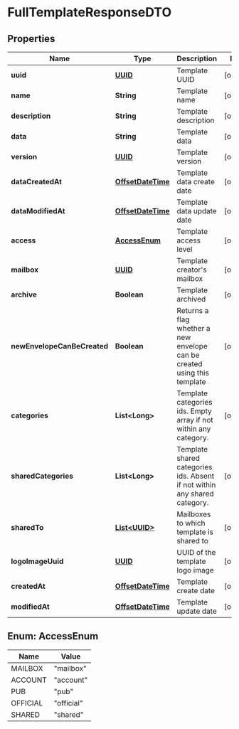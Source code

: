 # FullTemplateResponseDTO

## Properties
Name | Type | Description | Notes
------------ | ------------- | ------------- | -------------
**uuid** | [**UUID**](UUID.md) | Template UUID |  [optional]
**name** | **String** | Template name |  [optional]
**description** | **String** | Template description |  [optional]
**data** | **String** | Template data |  [optional]
**version** | [**UUID**](UUID.md) | Template version |  [optional]
**dataCreatedAt** | [**OffsetDateTime**](OffsetDateTime.md) | Template data create date |  [optional]
**dataModifiedAt** | [**OffsetDateTime**](OffsetDateTime.md) | Template data update date |  [optional]
**access** | [**AccessEnum**](#AccessEnum) | Template access level |  [optional]
**mailbox** | [**UUID**](UUID.md) | Template creator&#x27;s mailbox |  [optional]
**archive** | **Boolean** | Template archived |  [optional]
**newEnvelopeCanBeCreated** | **Boolean** | Returns a flag whether a new envelope can be created using this template |  [optional]
**categories** | **List&lt;Long&gt;** | Template categories ids. Empty array if not within any category. |  [optional]
**sharedCategories** | **List&lt;Long&gt;** | Template shared categories ids. Absent if not within any shared category. |  [optional]
**sharedTo** | [**List&lt;UUID&gt;**](UUID.md) | Mailboxes to which template is shared to |  [optional]
**logoImageUuid** | [**UUID**](UUID.md) | UUID of the template logo image |  [optional]
**createdAt** | [**OffsetDateTime**](OffsetDateTime.md) | Template create date |  [optional]
**modifiedAt** | [**OffsetDateTime**](OffsetDateTime.md) | Template update date |  [optional]

<a name="AccessEnum"></a>
## Enum: AccessEnum
Name | Value
---- | -----
MAILBOX | &quot;mailbox&quot;
ACCOUNT | &quot;account&quot;
PUB | &quot;pub&quot;
OFFICIAL | &quot;official&quot;
SHARED | &quot;shared&quot;

